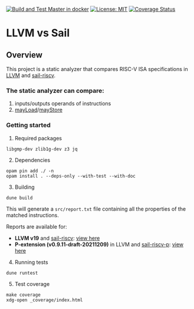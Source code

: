 [![Build and Test Master in docker](https://github.com/Kakadu/llvm_vs_sail/actions/workflows/master.yml/badge.svg)](https://github.com/Kakadu/llvm_vs_sail/actions/workflows/master.yml)
[![License: MIT](https://img.shields.io/badge/License-MIT-yellow.svg)](https://opensource.org/licenses/MIT)
[![Coverage Status](https://coveralls.io/repos/github/Kakadu/llvm_vs_sail/badge.svg?branch=master)](https://coveralls.io/github/Kakadu/llvm_vs_sail?branch=master)

# LLVM vs Sail


## Overview

This project is a static analyzer that compares RISC-V ISA specifications in [LLVM](https://github.com/llvm/llvm-project) and [sail-riscv](https://github.com/riscv/sail-riscv).

### The static analyzer can compare:
1. inputs/outputs operands of instructions
2. [mayLoad](https://github.com/llvm/llvm-project/blob/24bd4e59b9e2901f8797484e7a231178d91807aa/llvm/include/llvm/Target/Target.td#L647)/[mayStore](https://github.com/llvm/llvm-project/blob/24bd4e59b9e2901f8797484e7a231178d91807aa/llvm/include/llvm/Target/Target.td#L648)

### Getting started
1. Required packages
```
libgmp-dev zlib1g-dev z3 jq
```

2. Dependencies
```
opam pin add ./ -n
opam install . --deps-only --with-test --with-doc
```

3. Building
```
dune build
```
This will generate a `src/report.txt` file containing all the properties of the matched instructions.

Reports are available for:  
- **LLVM v19** and [sail-riscv](https://github.com/riscv/sail-riscv/tree/05b845c91d1c1db7b361fc8d06e815b54ca0b07a): [view here](https://kakadu.github.io/llvm_vs_sail/master/report.txt)
- **P-extension (v0.9.11-draft-20211209)** in LLVM and [sail-riscv-p](https://github.com/umcann123/sail-riscv-p): [view here](https://kakadu.github.io/llvm_vs_sail/p_ext/report.txt)

4. Running tests
```
dune runtest
```

5. Test coverage
```
make coverage
xdg-open _coverage/index.html
```
